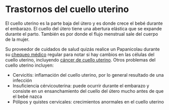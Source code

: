 Trastornos del cuello uterino
=============================


El cuello uterino es la parte baja del útero y es donde crece el bebé durante el embarazo. El cuello del útero tiene una abertura elástica que se expande durante el parto. También es por donde el flujo menstrual sale del cuerpo de la mujer.


Su proveedor de cuidados de salud quizás realice un Papanicolau durante su [chequeo médico](https://medlineplus.gov/spanish/womenshealthcheckup.html) regular para notar si hay cambios en las células del cuello uterino, incluyendo [cáncer de cuello uterino](https://medlineplus.gov/spanish/cervicalcancer.html). Otros problemas del cuello uterino incluyen:


* Cervicitis: inflamación del cuello uterino, por lo general resultado de una infección
* Insuficiencia cérvicouterina: puede ocurrir durante el embarazo y consiste en un ensanchamiento del cuello del útero mucho antes de que el bebé nazca
* Pólipos y quistes cervicales: crecimientos anormales en el cuello uterino
